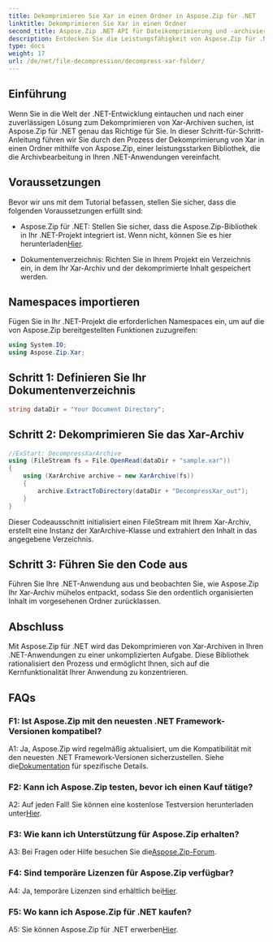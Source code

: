 ```yaml
---
title: Dekomprimieren Sie Xar in einen Ordner in Aspose.Zip für .NET
linktitle: Dekomprimieren Sie Xar in einen Ordner
second_title: Aspose.Zip .NET API für Dateikomprimierung und -archivierung
description: Entdecken Sie die Leistungsfähigkeit von Aspose.Zip für .NET! Mit diesem benutzerfreundlichen Tutorial können Sie mühelos Xar-Archive dekomprimieren. Verbessern Sie Ihre .NET-Entwicklungserfahrung.
type: docs
weight: 17
url: /de/net/file-decompression/decompress-xar-folder/
---
```

## Einführung

Wenn Sie in die Welt der .NET-Entwicklung eintauchen und nach einer zuverlässigen Lösung zum Dekomprimieren von Xar-Archiven suchen, ist Aspose.Zip für .NET genau das Richtige für Sie. In dieser Schritt-für-Schritt-Anleitung führen wir Sie durch den Prozess der Dekomprimierung von Xar in einen Ordner mithilfe von Aspose.Zip, einer leistungsstarken Bibliothek, die die Archivbearbeitung in Ihren .NET-Anwendungen vereinfacht.

## Voraussetzungen

Bevor wir uns mit dem Tutorial befassen, stellen Sie sicher, dass die folgenden Voraussetzungen erfüllt sind:

-  Aspose.Zip für .NET: Stellen Sie sicher, dass die Aspose.Zip-Bibliothek in Ihr .NET-Projekt integriert ist. Wenn nicht, können Sie es hier herunterladen[Hier](https://releases.aspose.com/zip/net/).

- Dokumentenverzeichnis: Richten Sie in Ihrem Projekt ein Verzeichnis ein, in dem Ihr Xar-Archiv und der dekomprimierte Inhalt gespeichert werden.

## Namespaces importieren

Fügen Sie in Ihr .NET-Projekt die erforderlichen Namespaces ein, um auf die von Aspose.Zip bereitgestellten Funktionen zuzugreifen:

```csharp
using System.IO;
using Aspose.Zip.Xar;
```

## Schritt 1: Definieren Sie Ihr Dokumentenverzeichnis

```csharp
string dataDir = "Your Document Directory";
```

## Schritt 2: Dekomprimieren Sie das Xar-Archiv

```csharp
//ExStart: DecompressXarArchive
using (FileStream fs = File.OpenRead(dataDir + "sample.xar"))
{
    using (XarArchive archive = new XarArchive(fs))
    {
        archive.ExtractToDirectory(dataDir + "DecompressXar_out");
    }
}
```

Dieser Codeausschnitt initialisiert einen FileStream mit Ihrem Xar-Archiv, erstellt eine Instanz der XarArchive-Klasse und extrahiert den Inhalt in das angegebene Verzeichnis.

## Schritt 3: Führen Sie den Code aus

Führen Sie Ihre .NET-Anwendung aus und beobachten Sie, wie Aspose.Zip Ihr Xar-Archiv mühelos entpackt, sodass Sie den ordentlich organisierten Inhalt im vorgesehenen Ordner zurücklassen.

## Abschluss

Mit Aspose.Zip für .NET wird das Dekomprimieren von Xar-Archiven in Ihren .NET-Anwendungen zu einer unkomplizierten Aufgabe. Diese Bibliothek rationalisiert den Prozess und ermöglicht Ihnen, sich auf die Kernfunktionalität Ihrer Anwendung zu konzentrieren.


## FAQs

### F1: Ist Aspose.Zip mit den neuesten .NET Framework-Versionen kompatibel?

 A1: Ja, Aspose.Zip wird regelmäßig aktualisiert, um die Kompatibilität mit den neuesten .NET Framework-Versionen sicherzustellen. Siehe die[Dokumentation](https://reference.aspose.com/zip/net/) für spezifische Details.

### F2: Kann ich Aspose.Zip testen, bevor ich einen Kauf tätige?

 A2: Auf jeden Fall! Sie können eine kostenlose Testversion herunterladen unter[Hier](https://releases.aspose.com/).

### F3: Wie kann ich Unterstützung für Aspose.Zip erhalten?

 A3: Bei Fragen oder Hilfe besuchen Sie die[Aspose.Zip-Forum](https://forum.aspose.com/c/zip/37).

### F4: Sind temporäre Lizenzen für Aspose.Zip verfügbar?

 A4: Ja, temporäre Lizenzen sind erhältlich bei[Hier](https://purchase.aspose.com/temporary-license/).

### F5: Wo kann ich Aspose.Zip für .NET kaufen?

 A5: Sie können Aspose.Zip für .NET erwerben[Hier](https://purchase.aspose.com/buy).